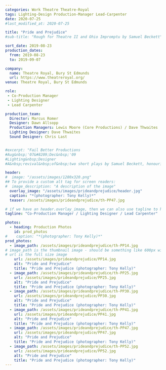 ```yaml
---
categories: Work Theatre Theatre-Royal
tags: Lighting-Design Production-Manager Lead-Carpenter
date: 2020-07-25
#last_modified_at: 2020-07-25

title: "Pride and Prejudice"
#sub-title: "Rough for Theatre II and Ohio Impromptu by Samuel Beckett"

sort_date: 2019-08-23
production_dates:
  from: 2019-08-23
  to: 2019-09-07

company:
  name: Theatre Royal, Bury St Edmunds
  url: https://www.theatreroyal.org/
venue: Theatre Royal, Bury St Edmunds

role:
 - Co-Production Manager
 - Lighting Designer
 - Lead Carpenter

production_team:
  Director: Marcus Romer
  Designer: Dawn Allsopp
  Production Managers: Lewis Moore (Core Productions) / Dave Thwaites
  Lighting Designer: Dave Thwaites
  Sound Designer: Chris Last


#excerpt: "Fail Better Productions
#Aug&nbsp;'07&#8209;Dec&nbsp;'09
#Lighting&nbsp;Designer
#A&nbsp;revival&nbsp;of&nbsp;two short plays by Samuel Beckett, honouring the 20th #anniversary of his death."

header:
#  image: "/assets/images/1280x320.png"
## To provide a custom alt tag for screen readers:
#  image_description: "A description of the image"
  overlay_image: "/assets/images/prideandprejudice/header.jpg"
  caption: "*(photographer: Tony Kelly)*"
  teaser: /assets/images/prideandprejudice/th-PP47.jpg

# if we have an header.overlay_image, then we can also use tagline to highlight my production role(s):
tagline: "Co-Production Manager / Lighting Designer / Lead Carpenter"

photos:
  - heading: Production Photos
    id: prod_photos
#    caption: "*(photographer: Tony Kelly)*"
prod_photos:
  - image_path: /assets/images/prideandprejudice/th-PP14.jpg
# image_path is the thumbnail image - should be something like 600px wide
# url is the full size image
    url: /assets/images/prideandprejudice/PP14.jpg
    alt: "Pride and Prejudice"
    title: "Pride and Prejudice (photographer: Tony Kelly)"
  - image_path: /assets/images/prideandprejudice/th-PP25.jpg
    url: /assets/images/prideandprejudice/PP25.jpg
    alt: "Pride and Prejudice"
    title: "Pride and Prejudice (photographer: Tony Kelly)"
  - image_path: /assets/images/prideandprejudice/th-PP30.jpg
    url: /assets/images/prideandprejudice/PP30.jpg
    alt: "Pride and Prejudice"
    title: "Pride and Prejudice (photographer: Tony Kelly)"
  - image_path: /assets/images/prideandprejudice/th-PP41.jpg
    url: /assets/images/prideandprejudice/PP41.jpg
    alt: "Pride and Prejudice"
    title: "Pride and Prejudice (photographer: Tony Kelly)"
  - image_path: /assets/images/prideandprejudice/th-PP47.jpg
    url: /assets/images/prideandprejudice/PP47.jpg
    alt: "Pride and Prejudice"
    title: "Pride and Prejudice (photographer: Tony Kelly)"
  - image_path: /assets/images/prideandprejudice/th-PP52.jpg
    url: /assets/images/prideandprejudice/PP52.jpg
    alt: "Pride and Prejudice"
    title: "Pride and Prejudice (photographer: Tony Kelly)"
---
```

